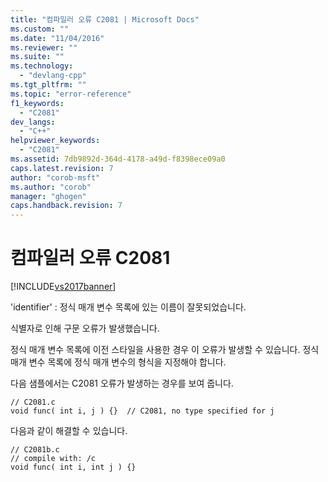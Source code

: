 ```yaml
---
title: "컴파일러 오류 C2081 | Microsoft Docs"
ms.custom: ""
ms.date: "11/04/2016"
ms.reviewer: ""
ms.suite: ""
ms.technology: 
  - "devlang-cpp"
ms.tgt_pltfrm: ""
ms.topic: "error-reference"
f1_keywords: 
  - "C2081"
dev_langs: 
  - "C++"
helpviewer_keywords: 
  - "C2081"
ms.assetid: 7db9892d-364d-4178-a49d-f8398ece09a0
caps.latest.revision: 7
author: "corob-msft"
ms.author: "corob"
manager: "ghogen"
caps.handback.revision: 7
---
```

# 컴파일러 오류 C2081
[!INCLUDE[vs2017banner](../../assembler/inline/includes/vs2017banner.md)]

'identifier' : 정식 매개 변수 목록에 있는 이름이 잘못되었습니다.  
  
 식별자로 인해 구문 오류가 발생했습니다.  
  
 정식 매개 변수 목록에 이전 스타일을 사용한 경우 이 오류가 발생할 수 있습니다.  정식 매개 변수 목록에 정식 매개 변수의 형식을 지정해야 합니다.  
  
 다음 샘플에서는 C2081 오류가 발생하는 경우를 보여 줍니다.  
  
```  
// C2081.c  
void func( int i, j ) {}  // C2081, no type specified for j  
```  
  
 다음과 같이 해결할 수 있습니다.  
  
```  
// C2081b.c  
// compile with: /c  
void func( int i, int j ) {}  
```